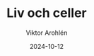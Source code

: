 ---
title: Liv och celler
subject: BIOBIO1
date: 2024-10-12
exam: förhör
curriculum: GY11
class: NA24
author: Viktor Arohlén
assessment: poäng
type: kortsvar, frisvar
tags: liv, celler, naturvetenskapligt arbetssätt, autotrof, heterotrof, eukaryot, prokaryot, morfologiskt perspektiv, organisk kemi
---